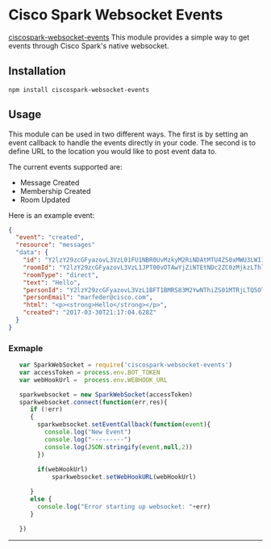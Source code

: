 
Cisco Spark Websocket Events
===========================================

[ciscospark-websocket-events](https://github.com/marchfederico/ciscospark-websocket-events) This module provides a simple way to get events through Cisco Spark's native websocket.

## Installation

`npm install ciscospark-websocket-events`

## Usage

This module can be used in two different ways.  The first is by setting an event callback to handle the events directly in your code.  The second is to define URL to the location you would like to post event data to.

The current events supported are:

* Message Created
* Membership Created
* Room Updated

Here is an example event:
```json
{
  "event": "created",
  "resource": "messages"
  "data": {
    "id": "Y2lzY29zcGFyazovL3VzL01FU1NBR0UvMzkyM2RiNDAtMTU4ZS0xMWU3LWI1OWItMjNiODI4NTFiY2Fh",
    "roomId": "Y2lzY29zcGFyazovL3VzL1JPT00vOTAwYjZiNTEtNDc2ZC0zMjkzLThlMTAtYmI1MTVjN2RjNDQy",
    "roomType": "direct",
    "text": "Hello",
    "personId": "Y2lzY29zcGFyazovL3VzL1BFT1BMRS83M2YwNThiZS01MTRjLTQ5OTAtYTkyZi00MWNlY2M4NWFiMzc",
    "personEmail": "marfeder@cisco.com",
    "html": "<p><strong>Hello</strong></p>",
    "created": "2017-03-30T21:17:04.628Z"
  }
}
```

### Exmaple

```javascript
   var SparkWebSocket = require('ciscospark-websocket-events')
   var accessToken = process.env.BOT_TOKEN
   var webHookUrl =  process.env.WEBHOOK_URL

   sparkwebsocket = new SparkWebSocket(accessToken)
   sparkwebsocket.connect(function(err,res){
      if (!err)
      {
        sparkwebsocket.setEventCallback(function(event){
          console.log("New Event")
          console.log("---------")
          console.log(JSON.stringify(event,null,2))
        })
        
        if(webHookUrl)
            sparkwebsocket.setWebHookURL(webHookUrl)

      }
      else {
        console.log("Error starting up websocket: "+err)
      }

   })
```
---
